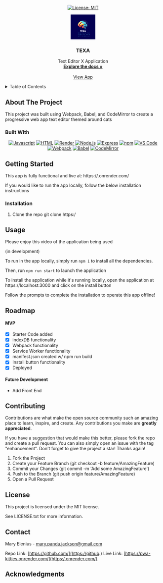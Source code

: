 <div align="center">

  <!-- Add badges using the following format: -->
  <!-- ![Name](urlToShieldHere)(urlToGithubHere) -->

[![License: MIT](https://img.shields.io/badge/License-MIT-yellow.svg)](https://opensource.org/licenses/MIT)


</div>

<!-- PROJECT LOGO -->

<div align="center">
  <a href="https://">
    <img src="./client/src/images/logoNew.png" alt="Logo" width="80" height="80">
  </a>

<h3 align="center">TEXA</h3>

  <p align="center">
   Text Editor X Application  <br />
    <a href="https://"><strong>Explore the docs »</strong></a>
    <br />
    <br />
    <a href="https://.onrender.com/">View App</a>
  </p>
</div>

<!-- TABLE OF CONTENTS -->
<details>
  <summary>Table of Contents</summary>
  <ol>
    <li>
      <a href="#about-the-project">About The Project</a>
      <ul>
        <li><a href="#built-with">Built With</a></li>
      </ul>
    </li>
    <li>
      <a href="#getting-started">Getting Started</a>
      <ul>
        <li><a href="#installation">Installation</a></li>
      </ul>
    </li>
    <li><a href="#usage">Usage</a></li>
    <li><a href="#roadmap">Roadmap</a></li>
    <li><a href="#contributing">Contributing</a></li>
    <li><a href="#license">License</a></li>
    <li><a href="#contact">Contact</a></li>
    <li><a href="#acknowledgments">Acknowledgments</a></li>
  </ol>
</details>

<!-- ABOUT THE PROJECT -->

## About The Project

<!-- Add screenshots using the following format: -->
<!-- ![Screenshot alt description](directPathOfScreenshots) -->

This project was built using Webpack, Babel, and CodeMirror to create a progressive web app text editor themed around cats

### Built With

<div align="center">

[![Javascript](https://img.shields.io/badge/Language-JavaScript-ff0000?style=plastic&logo=JavaScript&logoWidth=10)](https://javascript.info/)
[![HTML](https://img.shields.io/badge/Language-HTML/CSS-ff8000?style=plastic&logo=HTML5&logoWidth=10)](https://html.com/)
[![Render](https://img.shields.io/badge/Deployment-Render-00ff00?style=plastic&logo=render&logoWidth=10)](https://render.com)
[![Node.js](https://img.shields.io/badge/Framework-Node.js-ff0000?style=plastic&logo=Node.js&logoWidth=10)](https://nodejs.org/en/)
[![Express](https://img.shields.io/badge/Framework-Express-80ff00?style=plastic&logo=Express&logoWidth=10)](https://expressjs.com/)
[![npm](https://img.shields.io/badge/Tools-npm-ff0000?style=plastic&logo=npm&logoWidth=10)](https://www.npmjs.com/)
[![VS Code](https://img.shields.io/badge/IDE-VSCode-ff0000?style=plastic&logo=VisualStudioCode&logoWidth=10)](https://code.visualstudio.com/docs)
[![Webpack](https://img.shields.io/badge/Package-Webpack-ff0000?style=plastic&logo=Webpack&logoWidth=10)](https://webpack.js.org/)
[![Babel](https://img.shields.io/badge/Package-Babel-ff0000?style=plastic&logo=Babel&logoWidth=10)](https://babeljs.io/)
[![CodeMirror](https://img.shields.io/badge/Package-CodeMirror-ff0000?style=plastic&logo=CodeMirror&logoWidth=10)](https://codemirror.net/)

</div>

<!-- GETTING STARTED -->

## Getting Started

This app is fully functional and live at:
https://.onrender.com/

If you would like to run the app locally, follow the below installation instructions

### Installation

1. Clone the repo
   git clone https:/

<!-- USAGE EXAMPLES -->

## Usage

Please enjoy this video of the application being used

(in development)

To run in the app locally, simply run `npm i` to install all the dependencies.

Then, run `npm run start` to launch the application

To install the application while it's running locally, open the application at https://localhost:3000 and click on the install button

Follow the prompts to complete the installation to operate this app offline!

<!-- ROADMAP -->

## Roadmap

#### MVP

- [x] Starter Code added
- [x] indexDB functionality
- [x] Webpack functionality
- [x] Service Worker functionality
- [x] manifest.json created w/ npm run build
- [x] Install button functionality
- [x] Deployed

#### Future Development

- Add Front End
<!-- CONTRIBUTING -->

## Contributing

Contributions are what make the open source community such an amazing place to learn, inspire, and create. Any contributions you make are **greatly appreciated**.

If you have a suggestion that would make this better, please fork the repo and create a pull request. You can also simply open an issue with the tag "enhancement".
Don't forget to give the project a star! Thanks again!

1. Fork the Project
2. Create your Feature Branch (git checkout -b feature/AmazingFeature)
3. Commit your Changes (git commit -m 'Add some AmazingFeature')
4. Push to the Branch (git push origin feature/AmazingFeature)
5. Open a Pull Request

<!-- LICENSE -->

## License

This project is licensed under the MIT license.

See LICENSE.txt for more information.

<!-- CONTACT -->

## Contact

Mary Elenius - mary.panda.jackson@gmail.com

Repo Link: [https://github.com/](https://github.)
Live Link: [https://pwa-kitties.onrender.com/](https:/.onrender.com/)

<!-- ACKNOWLEDGMENTS -->

## Acknowledgments


